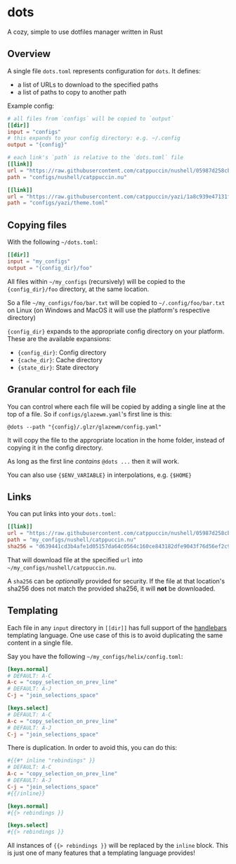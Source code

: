 # dots

A cozy, simple to use  dotfiles manager written in Rust

## Overview

A single file `dots.toml` represents configuration for `dots`. It defines:

- a list of URLs to download to the specified paths
- a list of paths to copy to another path

Example config:

```toml
# all files from `configs` will be copied to `output`
[[dir]]
input = "configs"
# this expands to your config directory: e.g. ~/.config
output = "{config}"

# each link's `path` is relative to the `dots.toml` file
[[link]]
url = "https://raw.githubusercontent.com/catppuccin/nushell/05987d258cb765a881ee1f2f2b65276c8b379658/themes/catppuccin_mocha.nu"
path = "configs/nushell/catppuccin.nu"

[[link]]
url = "https://raw.githubusercontent.com/catppuccin/yazi/1a8c939e47131f2c4bd07a2daea7773c29e2a774/themes/mocha/catppuccin-mocha-blue.toml"
path = "configs/yazi/theme.toml"
```

## Copying files

With the following `~/dots.toml`:

```toml
[[dir]]
input = "my_configs"
output = "{config_dir}/foo"
```

All files within `~/my_configs` (recursively) will be copied to the `{config_dir}/foo` directory, at the same location.

So a file `~/my_configs/foo/bar.txt` will be copied to `~/.config/foo/bar.txt` on Linux (on Windows and MacOS it will use the platform's respective directory)

`{config_dir}` expands to the appropriate config directory on your platform. These are the available expansions:

- `{config_dir}`: Config directory
- `{cache_dir}`: Cache directory
- `{state_dir}`: State directory

## Granular control for each file

You can control where each file will be copied by adding a single line at the top of a file. So if `configs/glazewm.yaml`'s first line is this:

```
@dots --path "{config}/.glzr/glazewm/config.yaml"
```

It will copy the file to the appropriate location in the home folder, instead of copying it in the config directory.

As long as the first line *contains* `@dots ...` then it will work.

You can also use `{$ENV_VARIABLE}` in interpolations, e.g. `{$HOME}`

## Links

You can put links into your `dots.toml`:

```toml
[[link]]
url = "https://raw.githubusercontent.com/catppuccin/nushell/05987d258cb765a881ee1f2f2b65276c8b379658/themes/catppuccin_mocha.nu"
path = "my_configs/nushell/catppuccin.nu"
sha256 = "d639441cd3b4afe1d05157da64c0564c160ce843182dfe9043f76d56ef2c9cdf"
```

That will download file at the specified `url` into `~/my_configs/nushell/catppuccin.nu`.

A `sha256` can be *optionally* provided for security. If the file at that location's sha256 does not match the provided sha256, it will **not** be downloaded.

## Templating

Each file in any `input` directory in `[[dir]]` has full support of the [handlebars](https://handlebarsjs.com/) templating language. One use case of this is to avoid duplicating the same content in a single file.

Say you have the following `~/my_configs/helix/config.toml`:

```toml
[keys.normal]
# DEFAULT: A-C
A-c = "copy_selection_on_prev_line"
# DEFAULT: A-J
C-j = "join_selections_space"

[keys.select]
# DEFAULT: A-C
A-c = "copy_selection_on_prev_line"
# DEFAULT: A-J
C-j = "join_selections_space"
```

There is duplication. In order to avoid this, you can do this:

```toml
#{{#* inline "rebindings" }}
# DEFAULT: A-C
A-c = "copy_selection_on_prev_line"
# DEFAULT: A-J
C-j = "join_selections_space"
#{{/inline}}

[keys.normal]
#{{> rebindings }}

[keys.select]
#{{> rebindings }}
```

All instances of `{{> rebindings }}` will be replaced by the `inline` block. This is just one of many features that a templating language provides!
